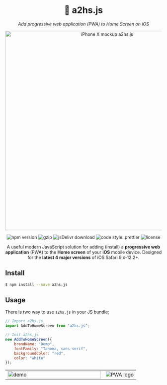 <h1 align="center">📲 a2hs.js</h1>
<p align="center"><i>Add progressive web application (PWA) to Home Screen on iOS</i></p>

<p align="center">
  <img width="640px" src="https://user-images.githubusercontent.com/11155743/57543776-fd47ba80-735d-11e9-8c7d-07b0f498b627.jpg" alt="iPhone X mockup a2hs.js"/>
</p>

<p align="center">
    <img src="https://badge.fury.io/js/a2hs.js.svg" alt="npm version"/>
    <img src="https://img.shields.io/badge/GZip_size-1.9_KB-green.svg?style=flat" alt="gzip"/>
    <img src="https://data.jsdelivr.com/v1/package/npm/a2hs.js/badge?style=rounded" alt="jsDelivr download"/>
    <img src="https://img.shields.io/badge/code_style-prettier-ff69b4.svg?style=flat" alt="code style: prettier"/>
    <img src="https://img.shields.io/badge/license-MIT-yellow.svg?style=flat" alt="license"/>
</p>

<p align="center">
    A useful modern JavaScript solution for adding (install) a <b>progressive web application</b> (PWA) to the <b>Home screen</b> of your <b>iOS</b> mobile device. Designed for the <b>latest 4 major versions</b> of iOS Safari 9.x-12.2+.
</p>

## Install

```bash
$ npm install --save a2hs.js
```

## Usage

There is two way to use `a2hs.js` in your JS bundle:

```js
// Import a2hs.js
import AddToHomeScreen from "a2hs.js";

// Init a2hs.js
new AddToHomeScreen({
    brandName: "Demo",
    fontFamily: "Tahoma, sans-serif",
    backgroundColor: "red",
    color: "white"
});
```
<table border="0">
 <tr border="0">
   <td width="300px" border="0">
     <img width="100%" src="https://user-images.githubusercontent.com/11155743/57539303-e2bc1400-7352-11e9-951c-07bb63b4cb61.gif" alt="demo"/>
   </td>
   <td border="0">
     <img src="https://user-images.githubusercontent.com/3104648/28352004-a055292c-6c4b-11e7-9c6b-a94cdc2a5458.png" alt="PWA logo"/>
   </td>
 </tr>
</table>
